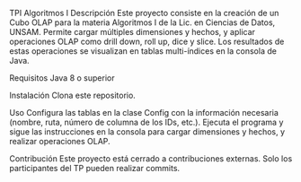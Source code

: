 TPI Algoritmos I
Descripción
Este proyecto consiste en la creación de un Cubo OLAP para la materia Algoritmos I de la Lic. en Ciencias de Datos, UNSAM. Permite cargar múltiples dimensiones y hechos, y aplicar operaciones OLAP como drill down, roll up, dice y slice. Los resultados de estas operaciones se visualizan en tablas multi-índices en la consola de Java.

Requisitos
Java 8 o superior

Instalación
Clona este repositorio.

Uso
Configura las tablas en la clase Config con la información necesaria (nombre, ruta, número de columna de los IDs, etc.).
Ejecuta el programa y sigue las instrucciones en la consola para cargar dimensiones y hechos, y realizar operaciones OLAP.

Contribución
Este proyecto está cerrado a contribuciones externas. Solo los participantes del TP pueden realizar commits.
